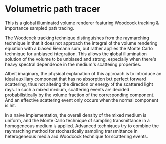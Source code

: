 Volumetric path tracer
========

This is a global illuminated volume renderer featuring Woodcock tracking & importance sampled path tracing.

The Woodcock tracking technique distinguishes from the raymarching technique in that it does not approach the integral of the volume rendering equation with a biased Riemann sum, but rather applies the Monte Carlo technique for unbiased integration. This allows the global illumination solution of the volume to be unbiased and strong, especially when there's heavy spectral dependence in the medium's scattering properties.

Albeit imaginary, the physical explanation of this approach is to introduce an ideal auxiliary component that has no absorption but perfect forward scattering, thus not altering the direction or energy of the scattered light rays. In such a mixed medium, scattering events are decided probabilistically by the volume fraction of the corresponding component. And an effective scattering event only occurs when the normal component is hit.

In a naive implementation, the overall density of the mixed medium is uniform, and the Monte Carlo technique of sampling transmittance in a homogeneous medium is applied. Advanced techniques try to combine the raymarching method for stochastically sampling transmittance in heterogeneous media and Woodcock technique for scattering events.
